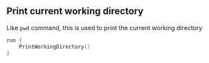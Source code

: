 ## Print current working directory

Like `pwd` command, this is used to print the current working directory

```swift
run {
    PrintWorkingDirectory()
}
```